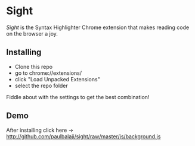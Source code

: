 # Sight
*Sight* is the Syntax Highlighter Chrome extension that makes reading code on the browser a joy.

## Installing
* Clone this repo
* go to chrome://extensions/
* click "Load Unpacked Extensions" 
* select the repo folder

Fiddle about with the settings to get the best combination!

## Demo
After installing click here -> http://github.com/paulbalaji/sight/raw/master/js/background.js
